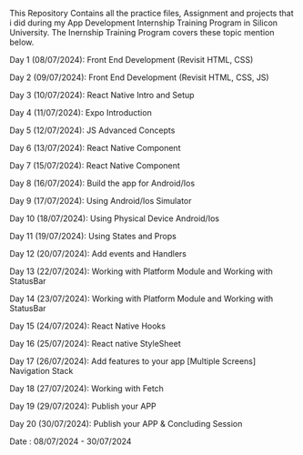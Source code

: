 This Repository Contains all the practice files, Assignment and projects that i did during my App Development Internship Training Program in Silicon University.
The Inernship Training Program covers these topic mention below.

  Day 1 (08/07/2024): Front End Development (Revisit HTML, CSS)
  
  Day 2 (09/07/2024): Front End Development (Revisit HTML, CSS, JS)
  
  Day 3 (10/07/2024): React Native Intro and Setup
  
  Day 4 (11/07/2024): Expo Introduction
  
  Day 5 (12/07/2024): JS Advanced Concepts
  
  Day 6 (13/07/2024): React Native Component
  
  Day 7 (15/07/2024): React Native Component
  
  Day 8 (16/07/2024): Build the app for Android/Ios
  
  Day 9 (17/07/2024): Using Android/Ios Simulator
  
  Day 10 (18/07/2024): Using Physical Device Android/Ios
  
  Day 11 (19/07/2024): Using States and Props
  
  Day 12 (20/07/2024): Add events and Handlers
  
  Day 13 (22/07/2024): Working with Platform Module and Working with StatusBar
  
  Day 14 (23/07/2024): Working with Platform Module and Working with StatusBar
  
  Day 15 (24/07/2024): React Native Hooks
  
  Day 16 (25/07/2024): React native StyleSheet
  
  Day 17 (26/07/2024): Add features to your app [Multiple Screens] Navigation Stack
  
  Day 18 (27/07/2024): Working with Fetch
  
  Day 19 (29/07/2024): Publish your APP
  
  Day 20 (30/07/2024): Publish your APP & Concluding Session
 
 Date : 08/07/2024 - 30/07/2024
